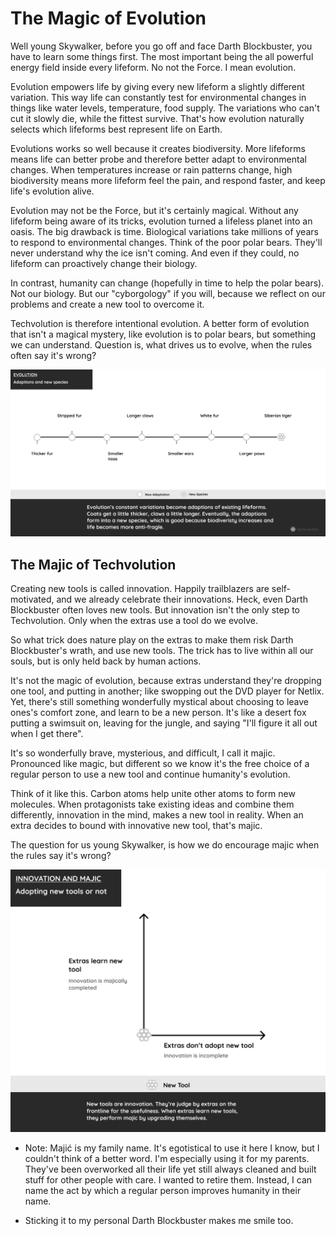 
# The Magic of Evolution

Well young Skywalker, before you go off and face Darth Blockbuster, you have to learn some things first. The most important being the all powerful energy field inside every lifeform. No not the Force. I mean evolution.

Evolution empowers life by giving every new lifeform a slightly different variation. This way life can constantly test for environmental changes in things like water levels, temperature, food supply. The variations who can't cut it slowly die, while the fittest survive. That's how evolution naturally selects which lifeforms best represent life on Earth.

Evolutions works so well because it creates biodiversity. More lifeforms means life can better probe and therefore better adapt to environmental changes. When temperatures increase or rain patterns change, high biodiversity means more lifeform feel the pain, and respond faster, and keep life's evolution alive.

Evolution may not be the Force, but it's certainly magical. Without any lifeform being aware of its tricks, evolution turned a lifeless planet into an oasis. The big drawback is time. Biological variations take millions of years to respond to environmental changes. Think of the poor polar bears. They'll never understand why the ice isn't coming. And even if they could, no lifeform can proactively change their biology.

In contrast, humanity can change (hopefully in time to help the polar bears). Not our biology. But our "cyborgology" if you will, because we reflect on our problems and create a new tool to overcome it.

Techvolution is therefore intentional evolution. A better form of evolution that isn't a magical mystery, like evolution is to polar bears, but something we can understand. Question is, what drives us to evolve, when the rules often say it's wrong?

![Wikipedia development](/img\evolution\techvolution-evolution-innovation.png)

## The Majic of Techvolution

Creating new tools is called innovation. Happily trailblazers are self-motivated, and we already celebrate their innovations. Heck, even Darth Blockbuster often loves new tools. But innovation isn't the only step to Techvolution. Only when the extras use a tool do we evolve.

So what trick does nature play on the extras to make them risk Darth Blockbuster's wrath, and use new tools. The trick has to live within all our souls, but is only held back by human actions.

It's not the magic of evolution, because extras understand they're dropping one tool, and putting in another; like swopping out the DVD player for Netlix. Yet, there's still something wonderfully mystical about choosing to leave ones's comfort zone, and learn to be a new person. It's like a desert fox putting a swimsuit on, leaving for the jungle, and saying "I'll figure it all out when I get there".

It's so wonderfully brave, mysterious, and difficult, I call it majic. Pronounced like magic, but different so we know it's the free choice of a regular person to use a new tool and continue humanity's evolution.

Think of it like this. Carbon atoms help unite other atoms to form new molecules. When protagonists take existing ideas and combine them differently, innovation in the mind, makes a new tool in reality. When an extra decides to bound with innovative new tool, that's majic.

The question for us young Skywalker, is how we do encourage majic when the rules say it's wrong?

![Wikipedia development](/img\evolution\techvolution-majic.png)

* Note: Majić is my family name. It's egotistical to use it here I know, but I couldn't think of a better word. I'm especially using it for my parents. They've been overworked all their life yet still always cleaned and built stuff for other people with care. I wanted to retire them. Instead, I can name the act by which a regular person improves humanity in their name.

* Sticking it to my personal Darth Blockbuster makes me smile too.
